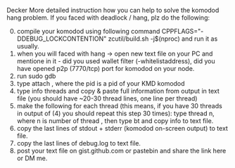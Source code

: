 Decker
More detailed instruction how you can help to solve the komodod hang problem. If you faced with deadlock / hang, plz do the following:

0. compile your komodod using following command CPPFLAGS="-DDEBUG_LOCKCONTENTION" zcutil/build.sh -j$(nproc) and run it as usually.
1. when you will faced with hang -> open new text file on your PC and mentione in it - did you used wallet filter (-whitelistaddress), did you have opened p2p (7770/tcp) port for komodod on your node.
2. run sudo gdb
3. type attach <pid> , where the pid is a pid of your KMD komodod
4. type info threads and copy & paste full information from output in text file (you should have ~20-30 thread lines, one line per thread)
5. make the following for each thread (this means, if you have 30 threads in output of (4) you should repeat this step 30 times):
    type thread n, where n is number of thread , then type bt and copy info to text file.
6. copy the last lines of stdout + stderr (komodod on-screen output) to text file.
7. copy the last lines of debug.log to text file.
8. post your text file on gist.github.com or pastebin and share the link here or DM me.
